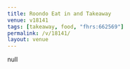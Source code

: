 ```yaml
---
title: Roondo Eat in and Takeaway
venue: v18141
tags: [takeaway, food, "fhrs:662569"]
permalink: /v/18141/
layout: venue
---
```

null